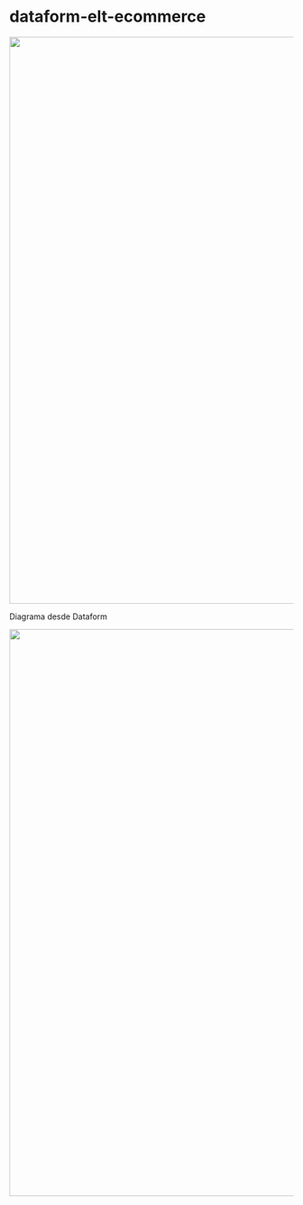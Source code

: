 # dataform-elt-ecommerce

<img width="1005" src="https://user-images.githubusercontent.com/2066453/212448197-609098dc-98e8-4603-babe-6fe32adf6099.png">

Diagrama desde Dataform

<img width="1005" src="https://user-images.githubusercontent.com/2066453/212448490-19471b0a-5b98-4b8c-8ba2-0dd7e1a2dd03.png">

